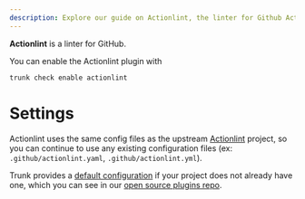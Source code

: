 ```yaml
---
description: Explore our guide on Actionlint, the linter for Github Actions. Learn about its features, installation, and configuration.
---
```


**Actionlint** is a linter for GitHub.

You can enable the Actionlint plugin with

```shell
trunk check enable actionlint
```

# Settings

Actionlint uses the same config files as the 
upstream [Actionlint](https://github.com/rhysd/actionlint) project, so you can continue to use any
existing configuration files (ex: `.github/actionlint.yaml`, `.github/actionlint.yml`).

Trunk provides a [default configuration](https://github.com/trunk-io/plugins/tree/main/linters/actionlint) if your project does not already have one,
which you can see in our [open source plugins repo](https://github.com/trunk-io/plugins/tree/main).
